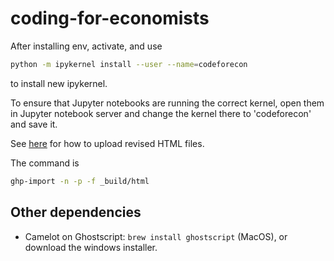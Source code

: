 # coding-for-economists

After installing env, activate, and use

```bash
python -m ipykernel install --user --name=codeforecon
```

to install new ipykernel.

To ensure that Jupyter notebooks are running the correct kernel, open them in Jupyter notebook server and change the kernel there to 'codeforecon' and save it.

See [here](https://jupyterbook.org/publish/gh-pages.html) for how to upload revised HTML files.

The command is

```bash
ghp-import -n -p -f _build/html
```

## Other dependencies

- Camelot on Ghostscript: `brew install ghostscript` (MacOS), or download the windows installer.
